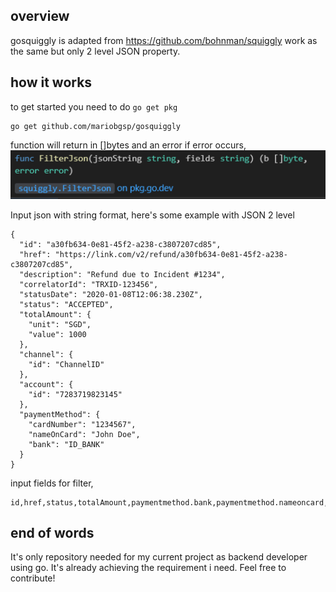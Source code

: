 ## overview
gosquiggly is adapted from https://github.com/bohnman/squiggly work as the same but only 2 level JSON property.
## how it works
to get started you need to do `go get pkg`
```
go get github.com/mariobgsp/gosquiggly
```
function will return in []bytes and an error if error occurs,
![function image](image.png)

Input json with string format, here's some example with JSON 2 level
```
{
  "id": "a30fb634-0e81-45f2-a238-c3807207cd85",
  "href": "https://link.com/v2/refund/a30fb634-0e81-45f2-a238-c3807207cd85",
  "description": "Refund due to Incident #1234",
  "correlatorId": "TRXID-123456",
  "statusDate": "2020-01-08T12:06:38.230Z",
  "status": "ACCEPTED",
  "totalAmount": {
    "unit": "SGD",
    "value": 1000
  },
  "channel": {
    "id": "ChannelID"
  },
  "account": {
    "id": "7283719823145"
  },
  "paymentMethod": {
    "cardNumber": "1234567",
    "nameOnCard": "John Doe",
    "bank": "ID_BANK"
  }
}
```

input fields for filter,
```
id,href,status,totalAmount,paymentmethod.bank,paymentmethod.nameoncard,channel.id
```
##  end of words
It's only repository needed for my current project as backend developer using go. It's already achieving the requirement i need. Feel free to contribute!
